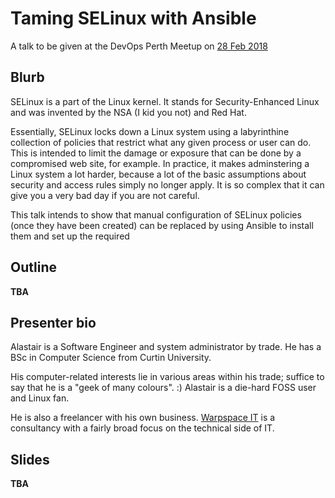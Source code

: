 # Taming SELinux with Ansible
A talk to be given at the DevOps Perth Meetup on [28 Feb 2018](https://www.meetup.com/DevOps-Perth/events/247818662/)

## Blurb

SELinux is a part of the Linux kernel.  It stands for Security-Enhanced Linux and was invented by the NSA (I kid you not) and Red Hat.

Essentially, SELinux locks down a Linux system using a labyrinthine collection of policies that restrict what any given process or user can do.  This is intended to limit the damage or exposure that can be done by a compromised web site, for example.  In practice, it makes adminstering a Linux system a lot harder, because a lot of the basic assumptions about security and access rules simply no longer apply.  It is so complex that it can give you a very bad day if you are not careful.

This talk intends to show that manual configuration of SELinux policies (once they have been created) can be replaced by using Ansible to install them and set up the required 

## Outline

**TBA**

## Presenter bio

Alastair is a Software Engineer and system administrator by trade.  He has a BSc in Computer Science from Curtin University.

His computer-related interests lie in various areas within his trade; suffice to say that he is a "geek of many colours". :)  Alastair is a die-hard FOSS user and Linux fan.

He is also a freelancer with his own business.  [Warpspace IT](http://www.warpspace.net/) is a consultancy with a fairly broad focus on the technical side of IT.

## Slides

**TBA**
